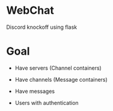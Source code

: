 # WebChat
Discord knockoff using flask

# Goal
- Have servers (Channel containers)
- Have channels (Message containers)
- Have messages

- Users with authentication